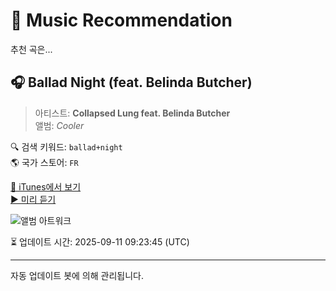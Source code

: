 
# 🎵 Music Recommendation

추천 곡은...

## 🎧 Ballad Night (feat. Belinda Butcher)  
> 아티스트: **Collapsed Lung feat. Belinda Butcher**  
> 앨범: _Cooler_  

🔍 검색 키워드: `ballad+night`  
🌎 국가 스토어: `FR`

[🔗 iTunes에서 보기](https://music.apple.com/fr/album/ballad-night-feat-belinda-butcher/265101063?i=265101195&uo=4)  
[▶️ 미리 듣기](https://audio-ssl.itunes.apple.com/itunes-assets/AudioPreview115/v4/68/77/10/68771049-0be3-1a21-0a18-616700c47596/mzaf_14211765659127666698.plus.aac.p.m4a)

![앨범 아트워크](https://is1-ssl.mzstatic.com/image/thumb/Music124/v4/b4/ee/7c/b4ee7cc6-9270-a6de-f0e8-8495b189ce99/mzi.hdcykkrd.tif/100x100bb.jpg)

⏳ 업데이트 시간: 2025-09-11 09:23:45 (UTC)

---
자동 업데이트 봇에 의해 관리됩니다.
